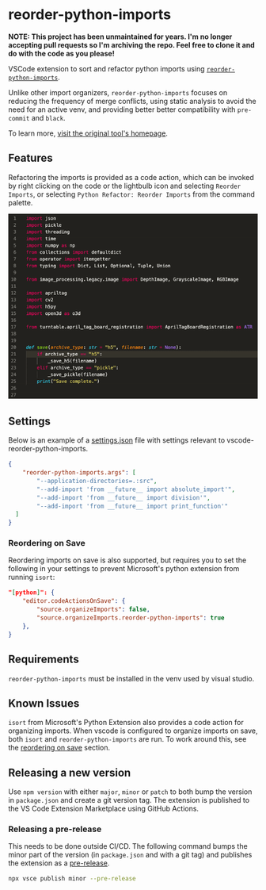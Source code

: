 # reorder-python-imports

**NOTE: This project has been unmaintained for years. I'm no longer accepting pull requests
so I'm archiving the repo. Feel free to clone it and do with the code as you please!**

VSCode extension to sort and refactor python imports using
[`reorder-python-imports`](https://github.com/asottile/reorder_python_imports).

Unlike other import organizers, `reorder-python-imports` focuses on reducing the
frequency of merge conflicts, using static analysis to avoid the need for an active
venv, and providing better better compatibility with `pre-commit` and `black`.

To learn more,
[visit the original tool's homepage](https://github.com/asottile/reorder_python_imports).

## Features

Refactoring the imports is provided as a code action, which can be invoked by right
clicking on the code or the lightbulb icon and selecting `Reorder Imports`, or
selecting `Python Refactor: Reorder Imports` from the command palette.

![Example usage from context menu](res/context-menu-example.gif)

## Settings

Below is an example of a [settings.json](https://code.visualstudio.com/Docs/customization/userandworkspace) file with settings relevant to
vscode-reorder-python-imports.

```json
{
    "reorder-python-imports.args": [
        "--application-directories=.:src",
        "--add-import 'from __future__ import absolute_import'",
        "--add-import 'from __future__ import division'",
        "--add-import 'from __future__ import print_function'"
  ]
}
```

### Reordering on Save

Reordering imports on save is also supported, but requires you to set the following in
your settings to prevent Microsoft's python extension from running `isort`:

```json
"[python]": {
    "editor.codeActionsOnSave": {
        "source.organizeImports": false,
        "source.organizeImports.reorder-python-imports": true
    },
}
```

## Requirements

`reorder-python-imports` must be installed in the venv used by visual studio.

## Known Issues

`isort` from Microsoft's Python Extension also provides a code action for organizing
imports. When vscode is configured to organize imports on save, both `isort` and
`reorder-python-imports` are run. To work around this, see the [reordering on save](#reordering-on-save) section.

## Releasing a new version

Use `npm version` with either `major`, `minor` or `patch` to both bump the
version in `package.json` and create a git version tag. The extension is
published to the VS Code Extension Marketplace using GitHub Actions.

### Releasing a pre-release

This needs to be done outside CI/CD. The following command bumps the minor part
of the version (in `package.json` and with a git tag) and publishes the
extension as a [pre-release](https://code.visualstudio.com/api/working-with-extensions/publishing-extension#prerelease-extensions).

```bash
npx vsce publish minor --pre-release
```
